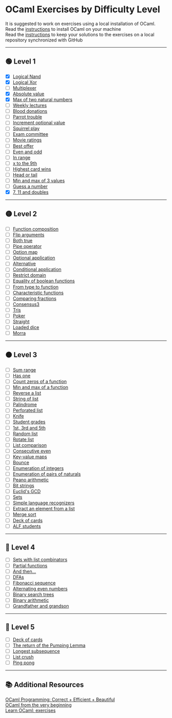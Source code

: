 # OCaml Exercises by Difficulty Level

It is suggested to work on exercises using a local installation of OCaml.  
Read the [instructions](tutorials/install-ocaml.md) to install OCaml on your machine  
Read the [instructions](tutorials/setup-git.md) to keep your solutions to the exercises on a local repository synchronized with GitHub  

---

## 🟢 Level 1

- [x] [Logical Nand](1/nand/README.md)  
- [x] [Logical Xor](1/xor/README.md)  
- [ ] [Multiplexer](1/mux/README.md)  
- [x] [Absolute value](1/absolute-value/README.md)  
- [x] [Max of two natural numbers](1/maxnat/README.md)  
- [ ] [Weekly lectures](1/weekly-lectures/README.md)  
- [ ] [Blood donations](1/blood-donations/README.md)  
- [ ] [Parrot trouble](1/parrot-trouble/README.md)  
- [ ] [Increment optional value](1/increment-option/README.md)  
- [ ] [Squirrel play](1/squirrel-play/README.md)  
- [ ] [Exam committee](1/exam-committee/README.md)  
- [ ] [Movie ratings](1/movie-ratings/README.md)  
- [ ] [Best offer](1/best-offer/README.md)  
- [ ] [Even and odd](1/even-odd/README.md)  
- [ ] [In range](1/in-range/README.md)  
- [ ] [x to the 9th](1/exp9/README.md)  
- [ ] [Highest card wins](1/highest-card-wins/README.md)  
- [ ] [Head or tail](1/head-or-tail/README.md)  
- [ ] [Min and max of 3 values](1/minmax3/README.md)  
- [ ] [Guess a number](1/guess5/README.md)  
- [x] [7, 11 and doubles](1/7-11-doubles/README.md)  

---

## 🟡 Level 2

- [ ] [Function composition](2/compose/README.md)  
- [ ] [Flip arguments](2/flip-curry/README.md)  
- [ ] [Both true](2/both-true/README.md)  
- [ ] [Pipe operator](2/pipeline/README.md)  
- [ ] [Option map](2/option-map/README.md)  
- [ ] [Optional application](2/option-seq/README.md)  
- [ ] [Alternative](2/alternative/README.md)  
- [ ] [Conditional application](2/apply-if/README.md)  
- [ ] [Restrict domain](2/restrict-dom/README.md)  
- [ ] [Equality of boolean functions](2/eqboolbool/README.md)  
- [ ] [From type to function](2/fun-of-type/README.md)  
- [ ] [Characteristic functions](2/characteristic-fun/README.md)  
- [ ] [Comparing fractions](2/fractions/README.md)  
- [ ] [Consensus3](2/consensus3/README.md)  
- [ ] [Tris](2/tris/README.md)  
- [ ] [Poker](2/poker/README.md)  
- [ ] [Straight](2/straight/README.md)  
- [ ] [Loaded dice](2/loaded-dice/README.md)  
- [ ] [Morra](2/morra/README.md)  

---

## 🟠 Level 3

- [ ] [Sum range](3/sumrange/README.md)  
- [ ] [Has one](3/has-one/README.md)  
- [ ] [Count zeros of a function](3/countzero/README.md)  
- [ ] [Min and max of a function](3/minmaxfun/README.md)  
- [ ] [Reverse a list](3/rev-list/README.md)  
- [ ] [String of list](3/string-of-list/README.md)  
- [ ] [Palindrome](3/palindrome/README.md)  
- [ ] [Perforated list](3/perforated/README.md)  
- [ ] [Knife](3/knife/README.md)  
- [ ] [Student grades](3/cumlaude/README.md)  
- [ ] [1st, 3rd and 5th](3/first-third-fifth/README.md)  
- [ ] [Random list](3/rnd-list/README.md)  
- [ ] [Rotate list](3/rotate-list/README.md)  
- [ ] [List comparison](3/compare-list/README.md)  
- [ ] [Consecutive even](3/consecutive-even/README.md)  
- [ ] [Key-value maps](3/keyval/README.md)  
- [ ] [Bounce](3/bounce/README.md)  
- [ ] [Enumeration of integers](3/enum-int/README.md)  
- [ ] [Enumeration of pairs of naturals](3/enum-nat-nat/README.md)  
- [ ] [Peano arithmetic](3/peano/README.md)  
- [ ] [Bit strings](3/bitstrings/README.md)  
- [ ] [Euclid's GCD](3/euclid-gcd/README.md)  
- [ ] [Sets](3/set/README.md)  
- [ ] [Simple language recognizers](3/lang-recognizers/README.md)  
- [ ] [Extract an element from a list](3/extract/README.md)  
- [ ] [Merge sort](3/mergesort/README.md)  
- [ ] [Deck of cards](3/deck-of-cards/README.md)  
- [ ] [ALF students](3/alf-students/README.md)  

---

## 🔵 Level 4

- [ ] [Sets with list combinators](4/set-fold/README.md)  
- [ ] [Partial functions](4/partial-functions/README.md)  
- [ ] [And then...](4/and-then/README.md)  
- [ ] [DFAs](4/dfa/README.md)  
- [ ] [Fibonacci sequence](4/fibonacci-seq/README.md)  
- [ ] [Alternating even numbers](4/alt-even/README.md)  
- [ ] [Binary search trees](4/binary-search-tree/README.md)  
- [ ] [Binary arithmetic](4/binary-arithmetic/README.md)  
- [ ] [Grandfather and grandson](4/grandfather-grandson/README.md)  

---

## 🔴 Level 5

- [ ] [Deck of cards](5/deck-of-cards/README.md)  
- [ ] [The return of the Pumping Lemma](5/pumping-lemma/README.md)  
- [ ] [Longest subsequence](5/longsub/README.md)  
- [ ] [List crush](5/list-crush/README.md)  
- [ ] [Ping pong](5/ping-pong/README.md)  

---

## 📚 Additional Resources

[OCaml Programming: Correct + Efficient + Beautiful](https://cs3110.github.io/textbook/cover.html)  
[OCaml from the very beginning](http://ocaml-book.com/)  
[Learn OCaml: exercises](https://ocaml-sf.org/learn-ocaml-public/index.html#activity=exercises)  
